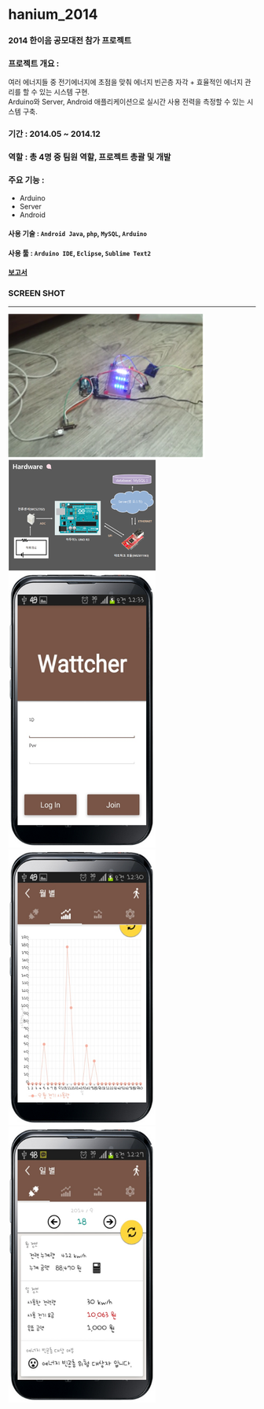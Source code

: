 # hanium_2014

### 2014 한이음 공모대전 참가 프로젝트

### 프로젝트 개요 :  
여러 에너지들 중 전기에너지에 초점을 맞춰 에너지 빈곤층 자각 + 효율적인 에너지 관리를 할 수 있는 시스템 구현.  
Arduino와 Server, Android 애플리케이션으로 실시간 사용 전력을 측정할 수 있는 시스템 구축.

### 기간 : 2014.05 ~ 2014.12

### 역할 : 총 4명 중 **팀원** 역할, 프로젝트 총괄 및 개발

### 주요 기능 :
- Arduino
- Server
- Android

#### **사용 기술** : `Android Java`, `php`, `MySQL`, `Arduino`

#### **사용 툴** : `Arduino IDE`, `Eclipse`, `Sublime Text2`

#### [보고서][2]

### SCREEN SHOT
-------

<img src="img/screen_shot_1.png" width="400px"> 
<img src="img/screen_shot_2.png" width="300px"> <img src="img/screen_shot_3.png" width="300px"> 
<img src="img/screen_shot_4.png" width="300px"> <img src="img/screen_shot_5.png" width="300px"> 

[1]: http://www.cse.psu.edu/~rtc12/CSE586Spring2010/papers/emBGsubtractAboutSandG.pdf
[2]: document/캡스톤1_최종보고서.hwp
